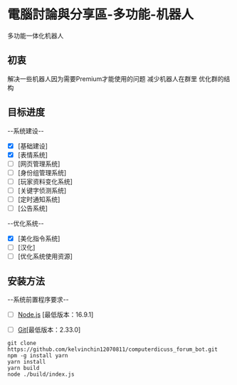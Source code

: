 # 電腦討論與分享區-多功能-机器人
多功能一体化机器人

## 初衷
解决一些机器人因为需要Premium才能使用的问题
减少机器人在群里
优化群的结构

## 目标进度
--系统建设--
- [x] [基础建设]
- [x] [表情系统]
- [ ] [网页管理系统]
- [ ] [身份组管理系统]
- [ ] [玩家资料变化系统]
- [ ] [关键字侦测系统]
- [ ] [定时通知系统]
- [ ] [公告系统]

--优化系统--
- [x] [美化指令系统]
- [ ] [汉化]
- [ ] [优化系统使用资源]

## 安装方法

--系统前置程序要求--
- [ ] [Node.js](https://nodejs.org/zh-cn/) [最低版本：16.9.1] 
- [ ] [Git](https://gitforwindows.org/)[最低版本：2.33.0]


```
git clone https://github.com/kelvinchin12070811/computerdicuss_forum_bot.git
npm -g install yarn
yarn install
yarn build
node ./build/index.js
```
